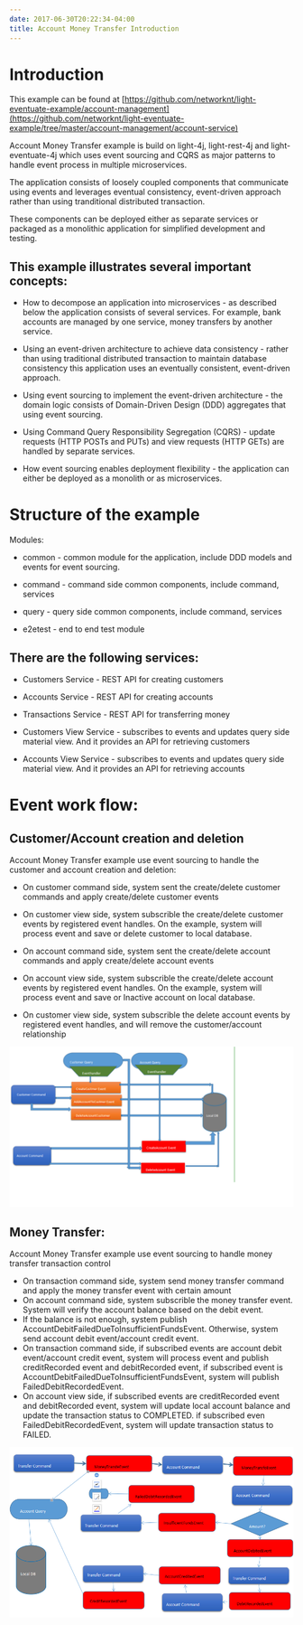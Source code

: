 ```yaml
---
date: 2017-06-30T20:22:34-04:00
title: Account Money Transfer Introduction
---
```


# Introduction

This example can be found at [https://github.com/networknt/light-eventuate-example/account-management](https://github.com/networknt/light-eventuate-example/tree/master/account-management/account-service)

Account Money Transfer example is build on light-4j, light-rest-4j and light-eventuate-4j which 
uses event sourcing and CQRS as major patterns to handle event process in multiple microservices. 

The application consists of loosely coupled components that communicate using events and leverages
eventual consistency, event-driven approach rather than using tranditional distributed transaction.

These components can be deployed either as separate services or packaged as a monolithic application 
for simplified development and testing.


## This example illustrates several important concepts:

* How to decompose an application into microservices - as described below the application consists of several services. For example, bank accounts are managed by one service, money transfers by another service.

* Using an event-driven architecture to achieve data consistency - rather than using traditional distributed transaction to maintain database consistency this application uses an eventually consistent, event-driven approach.

* Using event sourcing to implement the event-driven architecture - the domain logic consists of Domain-Driven Design (DDD) aggregates that using event sourcing.

* Using Command Query Responsibility Segregation (CQRS) - update requests (HTTP POSTs and PUTs) and view requests (HTTP GETs) are handled by separate services.

* How event sourcing enables deployment flexibility - the application can either be deployed as a monolith or as microservices.



# Structure of the example

Modules:

* common - common module for the application, include DDD models and events for event sourcing. 

* command - command side common components, include command, services

* query - query side common components, include command, services

* e2etest - end to end test module



## There are the following services:

* Customers Service - REST API for creating customers

* Accounts Service - REST API for creating accounts

* Transactions Service - REST API for transferring money

* Customers View Service - subscribes to events and updates query side material view. And it provides an API for retrieving customers

* Accounts View Service - subscribes to events and updates query side material view. And it provides an API for retrieving accounts



# Event work flow:

## Customer/Account creation and deletion

Account Money Transfer example use event sourcing to handle the customer and account creation and deletion:

* On customer command side, system sent the create/delete customer commands and apply create/delete customer events
* On customer view side, system subscrible the  create/delete customer events by registered event handles. On the example, system will process event and save or delete customer to local database.

* On account command side, system sent the create/delete account commands and apply create/delete account events
* On account view side, system subscrible the  create/delete account events by registered event handles. On the example, system will process event and save or Inactive account on local database.
* On customer view side, system subscrible the delete account events by registered event handles, and will remove the customer/account relationship

![account1](/images/account1.png)


## Money Transfer:

Account Money Transfer example use event sourcing to handle money transfer transaction control

* On transaction command side, system send money transfer command and apply the money transfer event with certain amount
* On account command side, system subscrible the money transfer event. System will verify the account balance based on the debit event.
* If the balance is not enough, system publish AccountDebitFailedDueToInsufficientFundsEvent. Otherwise, system send account debit event/account credit event.
* On transaction command side, if subscribed events are account debit event/account credit event, system will process event and publish creditRecorded event and debitRecorded event,
  if subscribed event is AccountDebitFailedDueToInsufficientFundsEvent, system will publish FailedDebitRecordedEvent.
* On account view side, if subscribed events are creditRecorded event and debitRecorded event, system will update local account balance and update the transaction status to COMPLETED.
  if subscribed even FailedDebitRecordedEvent, system will update transaction status to FAILED.


![account2](/images/account2.png)

